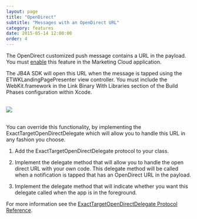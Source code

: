 ```yaml
---
layout: page
title: "OpenDirect"
subtitle: "Messages with an OpenDirect URL"
category: features
date: 2015-05-14 12:00:00
order: 4
---
```


The OpenDirect customized push message contains a URL in the payload. You must [enable](http://help.exacttarget.com/en/documentation/mobilepush/administering_your_mobilepush_account/apps_and_optional_settings_in_your_mobilepush_account/#openDirect) this feature in the Marketing Cloud application.

The JB4A SDK will open this URL when the message is tapped using the ETWKLandingPagePresenter view controller.  You must include the WebKit.framework in the Link Binary With Libraries section of the Build Phases configuration within Xcode.  

<br/>
 <img class="img-responsive" src="{{ site.baseurl }}/assets/OpenDirect.png" /><br/>
<br/>

You can override this functionality, by implementing the ExactTargetOpenDirectDelegate which will allow you to handle this URL in any fashion you choose.

1.	Add the ExactTargetOpenDirectDelegate protocol to your class.

	<script src="https://gist.github.com/sfmc-mobilepushsdk/e3dc039e860b3a3448da.js"></script>

1.	Implement the delegate method that will allow you to handle the open direct URL with your own code.  This delegate method will be called when a notification is tapped that has an OpenDirect URL in the payload.

	<script src="https://gist.github.com/sfmc-mobilepushsdk/f63fdac81f45a365c258.js"></script>

1.  Implement the delegate method that will indicate whether you want this delegate called when the app is in the foreground.

	<script src="https://gist.github.com/sfmc-mobilepushsdk/1ab86534e81f5ff1be7b.js"></script>

For more information see the [ExactTargetOpenDirectDelegate Protocol Reference](http://salesforce-marketingcloud.github.io/JB4A-SDK-iOS/appledoc/Protocols/ExactTargetOpenDirectDelegate.html).